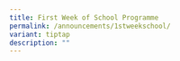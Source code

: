 ```yaml
---
title: First Week of School Programme
permalink: /announcements/1stweekschool/
variant: tiptap
description: ""
---
```

